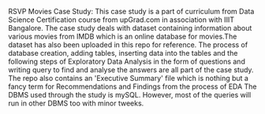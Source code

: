RSVP Movies Case Study:
This case study is a part of curriculum from Data Science Certification course from upGrad.com in association with IIIT Bangalore.
The case study deals with dataset containing information about various movies from IMDB which is an online database for movies.The dataset has also been uploaded in this repo for reference.
The process of database creation, adding tables, inserting data into the tables and the following steps of Exploratory Data Analysis in the form of questions and writing query to find and analyse the answers are all part of the case study. 
The repo also contains an 'Executive Summary' file which is nothing but a fancy term for Recommendations and Findings from the process of EDA 
The DBMS used through the study is mySQL. However, most of the queries will run in other DBMS too with minor tweeks.
